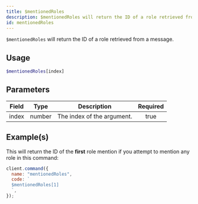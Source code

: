 ```yaml
---
title: $mentionedRoles
description: $mentionedRoles will return the ID of a role retrieved from a message, this works similar as `$mentioned`.
id: mentionedRoles
---
```


`$mentionedRoles` will return the ID of a role retrieved from a message.

## Usage

```php
$mentionedRoles[index]
```

## Parameters

| Field | Type   | Description                | Required |
| ----- | ------ | -------------------------- | :------: |
| index | number | The index of the argument. |   true   |

## Example(s)

This will return the ID of the **first** role mention if you attempt to mention any role in this command:

```javascript
client.command({
  name: "mentionedRoles",
  code: `
  $mentionedRoles[1]
  `,
});
```
